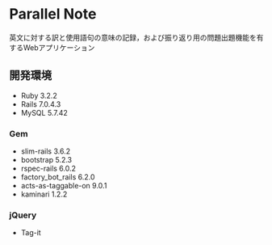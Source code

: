 # Parallel Note
英文に対する訳と使用語句の意味の記録，および振り返り用の問題出題機能を有するWebアプリケーション

## 開発環境
- Ruby 3.2.2
- Rails 7.0.4.3
- MySQL 5.7.42

### Gem
- slim-rails 3.6.2
- bootstrap 5.2.3
- rspec-rails 6.0.2
- factory_bot_rails 6.2.0
- acts-as-taggable-on 9.0.1
- kaminari 1.2.2

### jQuery
- Tag-it
